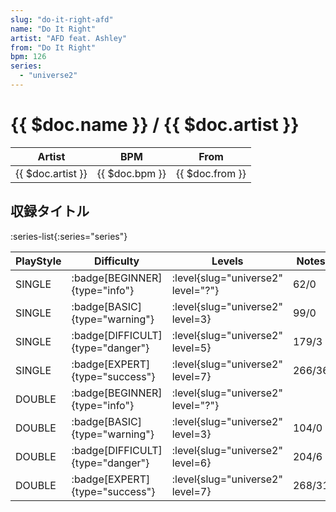 ```yaml
---
slug: "do-it-right-afd"
name: "Do It Right"
artist: "AFD feat. Ashley"
from: "Do It Right"
bpm: 126
series:
  - "universe2"
---
```


# {{ $doc.name }} / {{ $doc.artist }}

|Artist|BPM|From|
|------|---|----|
|{{ $doc.artist }}|{{ $doc.bpm }}|{{ $doc.from }}|

## 収録タイトル

:series-list{:series="series"}

|PlayStyle|Difficulty|Levels|Notes|Movie|
|---------|----------|------|-----|-----|
|SINGLE| :badge[BEGINNER]{type="info"}|<div class="field is-grouped is-grouped-multiline"> :level{slug="universe2" level="?"}</div>|62/0||
|SINGLE| :badge[BASIC]{type="warning"}|<div class="field is-grouped is-grouped-multiline"> :level{slug="universe2" level=3}</div>|99/0||
|SINGLE| :badge[DIFFICULT]{type="danger"}|<div class="field is-grouped is-grouped-multiline"> :level{slug="universe2" level=5}</div>|179/3||
|SINGLE| :badge[EXPERT]{type="success"}|<div class="field is-grouped is-grouped-multiline"> :level{slug="universe2" level=7}</div>|266/36||
|DOUBLE| :badge[BEGINNER]{type="info"}|<div class="field is-grouped is-grouped-multiline"> :level{slug="universe2" level="?"}</div>|||
|DOUBLE| :badge[BASIC]{type="warning"}|<div class="field is-grouped is-grouped-multiline"> :level{slug="universe2" level=3}</div>|104/0||
|DOUBLE| :badge[DIFFICULT]{type="danger"}|<div class="field is-grouped is-grouped-multiline"> :level{slug="universe2" level=6}</div>|204/6||
|DOUBLE| :badge[EXPERT]{type="success"}|<div class="field is-grouped is-grouped-multiline"> :level{slug="universe2" level=7}</div>|268/31||
